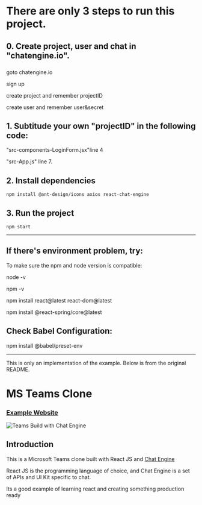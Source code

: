 # There are only 3 steps to run this project.
## 0. Create project, user and chat in "chatengine.io".
###
goto chatengine.io

sign up

create project and remember projectID

create user and remember user&secret


## 1. Subtitude your own "projectID" in the following code:
"src-components-LoginForm.jsx"line 4

"src-App.js" line 7.

## 2. Install dependencies

````
npm install @ant-design/icons axios react-chat-engine
````

## 3. Run the project

````
npm start
````





-----------------------------------------------------------
## If there's environment problem, try:

To make sure the npm and node version is compatible:

node -v

npm -v

npm install react@latest react-dom@latest

npm install @react-spring/core@latest


## Check Babel Configuration:

npm install @babel/preset-env

-----------------------------------------------------------


This is only an implementation of the example. Below is from the original README.
# MS Teams Clone

### [Example Website](https://chat-app-jsmastery.netlify.app)

![Teams Build with Chat Engine](https://i.ibb.co/vDhx8Md/Whats-App-Image-2021-01-26-at-02-01-43.jpg)

## Introduction

This is a Microsoft Teams clone built with React JS and [Chat Engine](https://chatengine.io)

React JS is the programming language of choice, and Chat Engine is a set of APIs and UI Kit specific to chat.

Its a good example of learning react and creating something production ready

